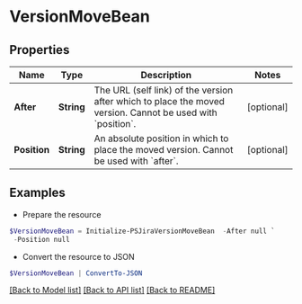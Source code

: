# VersionMoveBean
## Properties

Name | Type | Description | Notes
------------ | ------------- | ------------- | -------------
**After** | **String** | The URL (self link) of the version after which to place the moved version. Cannot be used with &#x60;position&#x60;. | [optional] 
**Position** | **String** | An absolute position in which to place the moved version. Cannot be used with &#x60;after&#x60;. | [optional] 

## Examples

- Prepare the resource
```powershell
$VersionMoveBean = Initialize-PSJiraVersionMoveBean  -After null `
 -Position null
```

- Convert the resource to JSON
```powershell
$VersionMoveBean | ConvertTo-JSON
```

[[Back to Model list]](../README.md#documentation-for-models) [[Back to API list]](../README.md#documentation-for-api-endpoints) [[Back to README]](../README.md)

